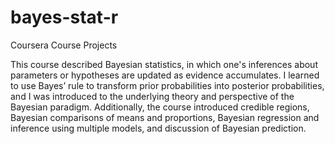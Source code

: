 # bayes-stat-r
Coursera Course Projects

This course described Bayesian statistics, in which one's inferences about parameters or hypotheses are updated as evidence accumulates. I learned to use Bayes’ rule to transform prior probabilities into posterior probabilities, and I was introduced to the underlying theory and perspective of the Bayesian paradigm. Additionally, the course introduced credible regions, Bayesian comparisons of means and proportions, Bayesian regression and inference using multiple models, and discussion of Bayesian prediction.

